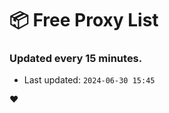 # :package: Free Proxy List
### Updated every 15 minutes.

- Last updated: `2024-06-30 15:45`

:heart:
